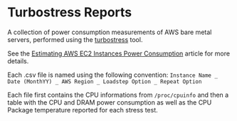 # Turbostress Reports
A collection of power consumption measurements of AWS bare metal servers, performed using the [turbostress](https://github.com/teads/turbostress) tool.

See the [Estimating AWS EC2 Instances Power Consumption](https://medium.com/teads-engineering/estimating-aws-ec2-instances-power-consumption-c9745e347959) article for more details.

Each .csv file is named using the following convention:
`Instance Name _ Date (MonthYY) _ AWS Region _ Loadstep Option _ Repeat Option`

Each file first contains the CPU informations from `/proc/cpuinfo` and then a table with the CPU and DRAM power consumption as well as the CPU Package temperature reported for each stress test.
